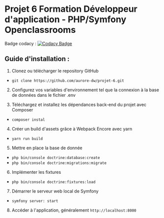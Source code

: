 # Projet 6 Formation Développeur d'application - PHP/Symfony Openclassrooms

Badge codacy : [![Codacy Badge](https://app.codacy.com/project/badge/Grade/5303a745e1244bf5a71385e2102359f6)](https://app.codacy.com/gh/aurore-dw/projet-6/dashboard?utm_source=gh&utm_medium=referral&utm_content=&utm_campaign=Badge_grade)

## Guide d'installation :

1. Clonez ou télécharger le repository GitHub
- `git clone https://github.com/aurore-dw/projet-6.git`

2. Configurez vos variables d'environnement tel que la connexion à la base de données dans le fichier .env
  
3. Téléchargez et installez les dépendances back-end du projet avec Composer
- `composer instal`

4. Créer un build d'assets grâce à Webpack Encore avec yarn
- `yarn run build`

5. Mettre en place la base de donnée
- `php bin/console doctrine:database:create`
- `php bin/console doctrine:migrations:migrate`

6. Implémenter les fixtures
- `php bin/console doctrine:fixtures:load`

7. Démarrer le serveur web local de Symfony
- `symfony server: start`

8. Accéder à l'application, généralement `http://localhost:8000`


